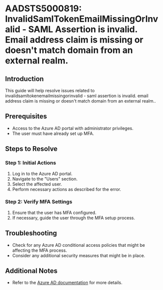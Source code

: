 
# AADSTS5000819: InvalidSamlTokenEmailMissingOrInvalid - SAML Assertion is invalid. Email address claim is missing or doesn't match domain from an external realm.

## Introduction
This guide will help resolve issues related to invalidsamltokenemailmissingorinvalid - saml assertion is invalid. email address claim is missing or doesn't match domain from an external realm..

## Prerequisites
- Access to the Azure AD portal with administrator privileges.
- The user must have already set up MFA.

## Steps to Resolve

### Step 1: Initial Actions
1. Log in to the Azure AD portal.
2. Navigate to the "Users" section.
3. Select the affected user.
4. Perform necessary actions as described for the error.

### Step 2: Verify MFA Settings
1. Ensure that the user has MFA configured.
2. If necessary, guide the user through the MFA setup process.

## Troubleshooting
- Check for any Azure AD conditional access policies that might be affecting the MFA process.
- Consider any additional security measures that might be in place.

## Additional Notes
- Refer to the [Azure AD documentation](https://learn.microsoft.com/en-us/azure/active-directory/) for more details.
